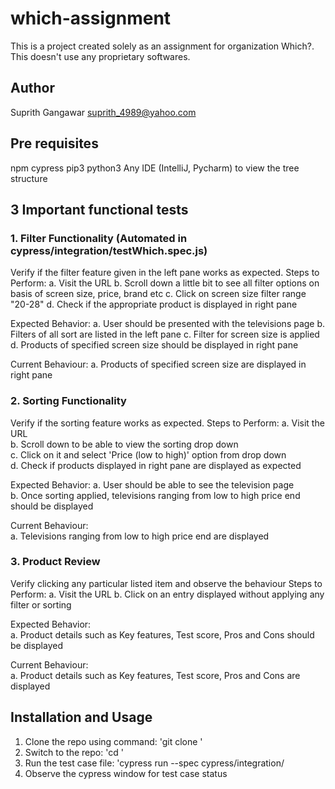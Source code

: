 # which-assignment
This is a project created solely as an assignment for organization Which?. This doesn't use any proprietary softwares.

## Author
Suprith Gangawar <suprith_4989@yahoo.com>

## Pre requisites
npm
cypress
pip3
python3
Any IDE (IntelliJ, Pycharm) to view the tree structure

## 3 Important functional tests
### 1. Filter Functionality (Automated in cypress/integration/testWhich.spec.js)

Verify if the filter feature given in the left pane works as expected.
Steps to Perform:
a. Visit the URL
b. Scroll down a little bit to see all filter options on basis of screen size, price, brand etc
c. Click on screen size filter range "20-28"
d. Check if the appropriate product is displayed in right pane

Expected Behavior:
a. User should be presented with the televisions page
b. Filters of all sort are listed in the left pane
c. Filter for screen size is applied
d. Products of specified screen size should be displayed in right pane

Current Behaviour:
a. Products of specified screen size are displayed in right pane

### 2. Sorting Functionality

Verify if the sorting feature works as expected.
Steps to Perform:
a. Visit the URL <br/>
b. Scroll down to be able to view the sorting drop down <br/>
c. Click on it and select 'Price (low to high)' option from drop down <br/>
d. Check if products displayed in right pane are displayed as expected <br/>

Expected Behavior:
a. User should be able to see the television page <br/>
b. Once sorting applied, televisions ranging from low to high price end should be displayed

Current Behaviour: <br/>
a. Televisions ranging from low to high price end are displayed

### 3. Product Review

Verify clicking any particular listed item and observe the behaviour
Steps to Perform:
a. Visit the URL
b. Click on an entry displayed without applying any filter or sorting

Expected Behavior:
<br/>
a. Product details such as Key features, Test score, Pros and Cons should be displayed

Current Behaviour:
<br/>
a. Product details such as Key features, Test score, Pros and Cons are displayed

## Installation and Usage
1. Clone the repo using command: 'git clone <repo link>'
2. Switch to the repo: 'cd <repo name>'
3. Run the test case file: 'cypress run --spec cypress/integration/<spec file name>
4. Observe the cypress window for test case status
